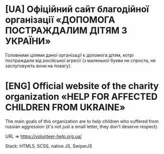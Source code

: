 # [UA] Офіційний сайт благодійної організації «ДОПОМОГА ПОСТРАЖДАЛИМ ДІТЯМ З УКРАЇНИ»

Головними цілями даної організації є допомога дітям, котрі постраждали від російської агресії (з маленької букви не спроста, не заслуговують вони на повагу).

# [ENG] Official website of the charity organization «HELP FOR AFFECTED CHILDREN FROM UKRAINE»

The main goals of this organization are to help children who suffered from russian aggression (it's not just a small letter, they don't deserve respect).

URL => https://volunteer-help.org.ua/

Stack: HTML5, SCSS, native JS, SwiperJS
